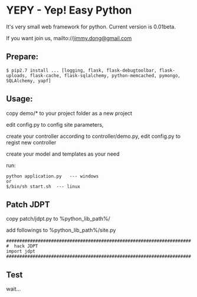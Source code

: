 # YEPY - Yep! Easy Python

It's very small web framework for python. Current version is 0.01beta.

If you want join us, mailto://jimmy.dong@gmail.com

## Prepare:

	$ pip2.7 install ... [logging, flask, flask-debugtoolbar, flask-uploads, flask-cache, flask-sqlalchemy, python-memcached, pymongo, SQLAlchemy, yapf] 
	
## Usage:

copy demo/*  to your project folder as a new project

edit config.py to config site parameters,

create your controller according to controller/demo.py, edit config.py to regist new controller

create your model and templates as your need

run:

	python application.py   --- windows 
	or
	$/bin/sh start.sh  --- linux
	
## Patch JDPT

copy patch/jdpt.py to %python_lib_path%/

add followings to %python_lib_path%/site.py

```
######################################################################
#  hack JDPT
import jdpt
######################################################################
```

Test
----

wait...